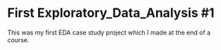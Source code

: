 # First Exploratory_Data_Analysis #1
This was my first EDA case study project which I made at the end of a course. 
